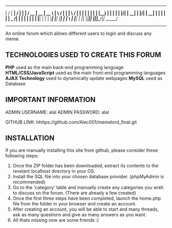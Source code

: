 ___________________________________________________________  
 |  \/  |  ____|  \/  |  ____| |    / __ \|  __ \|  __ \ 
 | \  / | |__  | \  / | |__  | |   | |  | | |__) | |  | |
 | |\/| |  __| | |\/| |  __| | |   | |  | |  _  /| |  | |
 | |  | | |____| |  | | |____| |___| |__| | | \ \| |__| |
 |_|  |_|______|_|  |_|______|______\____/|_|  \_\_____/ 
                                                        
___________________________________________________________

An online forum which allows different users to login and discuss any meme. 


TECHNOLOGIES USED TO CREATE THIS FORUM
--------------------------------------
**PHP** used as the main back-end programming language
**HTML/CSS/JavaScript** used as the main front-end programming languages
**AJAX Technology** used to dynamically update webpages
**MySQL** used as Database


IMPORTANT INFORMATION
---------------------

ADMIN USERNAME: alal
ADMIN PASSWORD: alal

GITHUB LINK: hhttps://github.com/Alec001/memelord_final.git


INSTALLATION
------------

If you are manually installing this site from github, please consider these following steps:

1. Once the ZIP folder has been downloaded, extract its contents to the revelant localhost directory in your OS.
2. Install the SQL file into your chosen database provider. (phpMyAdmin is recommended)
3. Go to the 'category' table and manually create any categories you wish to discuss on the forum. (There are already a few created)
4. Once the first three steps have been completed, launch the home.php file from the folder in your browser and create an account.
5. After creating an account, you will be able to start and many threads, ask as many questions and give as many answers as you want. 
6. All thats missing now are some friends :)





